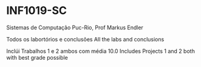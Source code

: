 # INF1019-SC
Sistemas de Computação Puc-Rio, Prof Markus Endler

Todos os labortórios e conclusões
All the labs and conclusions

Inclúi Trabalhos 1 e 2 ambos com média 10.0
Includes Projects 1 and 2 both with best grade possible
